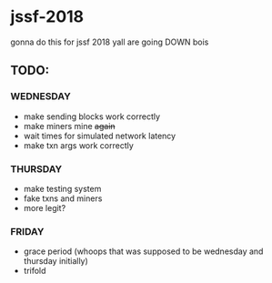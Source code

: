 # jssf-2018
gonna do this for jssf 2018
yall are going DOWN bois


## TODO:
### WEDNESDAY
- make sending blocks work correctly
- make miners mine ~~again~~
- wait times for simulated network latency
- make txn args work correctly
### THURSDAY
- make testing system
- fake txns and miners
- more legit?
### FRIDAY
- grace period (whoops that was supposed to be wednesday and thursday initially)
- trifold
